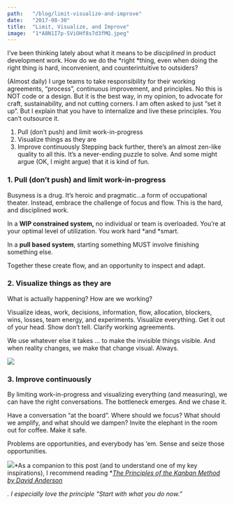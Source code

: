```yaml
---
path:	"/blog/limit-visualize-and-improve"
date:	"2017-08-30"
title:	"Limit, Visualize, and Improve"
image:	"1*A8N1I7p-SViOHf8s7d3fMQ.jpeg"
---
```


I’ve been thinking lately about what it means to be *disciplined* in product development work. How do we do the *right *thing, even when doing the right thing is hard, inconvenient, and counterintuitive to outsiders?

(Almost daily) I urge teams to take responsibility for their working agreements, “process”, continuous improvement, and principles. No this is NOT code or a design. But it is the best way, in my opinion, to advocate for craft, sustainability, and not cutting corners. I am often asked to just “set it up”. But I explain that you have to internalize and live these principles. You can’t outsource it.

1. Pull (don’t push) and limit work-in-progress
2. Visualize things as they are
3. Improve continuously
Stepping back further, there’s an almost zen-like quality to all this. It’s a never-ending puzzle to solve. And some might argue (OK, I might argue) that it is kind of fun.

### 1. Pull (don’t push) and limit work-in-progress

Busyness is a drug. It’s heroic and pragmatic…a form of occupational theater. Instead, embrace the challenge of focus and flow. This is the hard, and disciplined work.

In a **WIP constrained system,** no individual or team is overloaded. You’re at your optimal level of utilization. You work hard *and *smart.

In a **pull based system**, starting something MUST involve finishing something else.

Together these create flow, and an opportunity to inspect and adapt.

### 2. Visualize things as they are

What is actually happening? How are we working?

Visualize ideas, work, decisions, information, flow, allocation, blockers, wins, losses, team energy, and experiments. Visualize everything. Get it out of your head. Show don’t tell. Clarify working agreements.

We use whatever else it takes … to make the invisible things visible. And when reality changes, we make that change visual. Always.

![](/images/1*A8N1I7p-SViOHf8s7d3fMQ.jpeg)

### 3. Improve continuously

By limiting work-in-progress and visualizing everything (and measuring), we can have the right conversations. The bottleneck emerges. And we chase it.

Have a conversation “at the board”. Where should we focus? What should we amplify, and what should we dampen? Invite the elephant in the room out for coffee. Make it safe.

Problems are opportunities, and everybody has ’em. Sense and seize those opportunities.

![](/images/1*hPa974HdbYT6NT3U66qV0A.jpeg)*As a companion to this post (and to understand one of my key inspirations), I recommend reading *[*The Principles of the Kanban Method by David Anderson*](http://www.djaa.com/principles-kanban-method-0)

*. I especially love the principle “Start with what you do now.”*

